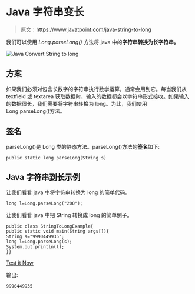 # Java 字符串变长

> 原文：<https://www.javatpoint.com/java-string-to-long>

我们可以使用 *Long.parseLong()* 方法将 java 中的**字符串转换为长字符串。**

![Java Convert String to long](../img/77a90ca3490d33817bc1f717e398de4b.png)

## 方案

如果我们必须对包含长数字的字符串执行数学运算，通常会用到它。每当我们从 textfield 或 textarea 获取数据时，输入的数据都会以字符串形式接收。如果输入的数据很长，我们需要将字符串转换为 long。为此，我们使用 Long.parseLong()方法。

## 签名

parseLong()是 Long 类的静态方法。parseLong()方法的**签名**如下:

```
public static long parseLong(String s)

```

## Java 字符串到长示例

让我们看看 java 中将字符串转换为 long 的简单代码。

```
long l=Long.parseLong("200");

```

让我们看看 java 中把 String 转换成 long 的简单例子。

```
public class StringToLongExample{
public static void main(String args[]){
String s="9990449935";
long l=Long.parseLong(s);
System.out.println(l);
}}

```

[Test it Now](https://www.javatpoint.com/opr/test.jsp?filename=StringToLongExample)

输出:

```
9990449935

```